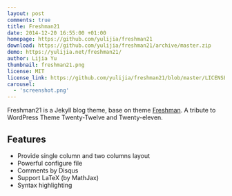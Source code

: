```yaml
---
layout: post
comments: true
title: Freshman21
date: 2014-12-20 16:55:00 +01:00
homepage: https://github.com/yulijia/freshman21
download: https://github.com/yulijia/freshman21/archive/master.zip
demo: https://yulijia.net/freshman21/
author: Lijia Yu
thumbnail: freshman21.png
license: MIT
license_link: https://github.com/yulijia/freshman21/blob/master/LICENSE
carousel:
  - 'screenshot.png'
---
```


Freshman21 is a Jekyll blog theme, base on theme [Freshman](https://github.com/yulijia/freshman).
A tribute to WordPress Theme Twenty-Twelve and Twenty-eleven.

## Features

* Provide single column and two columns layout
* Powerful configure file
* Comments by Disqus
* Support LaTeX (by MathJax)
* Syntax highlighting
